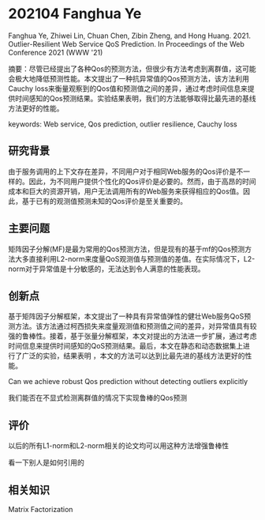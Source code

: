 # 202104 Fanghua Ye

Fanghua Ye, Zhiwei Lin, Chuan Chen, Zibin Zheng, and Hong Huang. 2021. Outlier-Resilient Web Service QoS Prediction. In Proceedings of the Web Conference 2021 (WWW '21)

摘要：尽管已经提出了各种Qos的预测方法，但很少有方法考虑到离群值，这可能会极大地降低预测性能。本文提出了一种抗异常值的Qos预测方法，该方法利用Cauchy loss来衡量观察到的Qos值和预测值之间的差异，通过考虑时间信息来提供时间感知的Qos预测结果。实验结果表明，我们的方法能够取得比最先进的基线方法更好的性能。

keywords: Web service, Qos prediction, outlier resilience, Cauchy loss



## 研究背景

由于服务调用的上下文存在差异，不同用户对于相同Web服务的Qos评价是不一样的。因此，为不同用户提供个性化的Qos评价是必要的。然而，由于高昂的时间成本和巨大的资源开销，用户无法调用所有的Web服务来获得相应的Qos值。因此，基于已有的观测值预测未知的Qos评价是至关重要的。



## 主要问题

矩阵因子分解(MF)是最为常用的Qos预测方法，但是现有的基于mf的Qos预测方法大多直接利用L2-norm来度量QoS观测值与预测值的差值。在实际情况下，L2-norm对于异常值是十分敏感的，无法达到令人满意的性能表现。



## 创新点

基于矩阵因子分解框架，本文提出了一种具有异常值弹性的健壮Web服务QoS预测方法。该方法通过柯西损失来度量观测值和预测值之间的差异，对异常值具有较强的鲁棒性。接着，基于张量分解框架，本文对提出的方法进一步扩展，通过考虑时间信息来提供时间感知的QoS预测结果。最后，本文在静态和动态数据集上进行了广泛的实验，结果表明 ，本文的方法可以达到比最先进的基线方法更好的性能。



Can we achieve robust Qos prediction without detecting outliers explicitly

我们能否在不显式检测离群值的情况下实现鲁棒的Qos预测

## 评价

以后的所有L1-norm和L2-norm相关的论文均可以用这种方法增强鲁棒性

看一下别人是如何引用的

## 相关知识

Matrix Factorization

